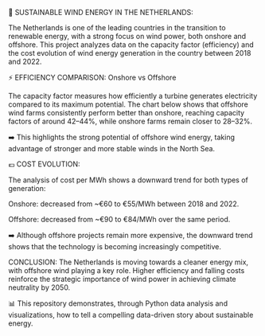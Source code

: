 
🌱 SUSTAINABLE WIND ENERGY IN THE NETHERLANDS:

The Netherlands is one of the leading countries in the transition to renewable energy, with a strong focus on wind power, both onshore and offshore.
This project analyzes data on the capacity factor (efficiency) and the cost evolution of wind energy generation in the country between 2018 and 2022.

⚡ EFFICIENCY COMPARISON: Onshore vs Offshore

The capacity factor measures how efficiently a turbine generates electricity compared to its maximum potential.
The chart below shows that offshore wind farms consistently perform better than onshore, reaching capacity factors of around 42–44%, while onshore farms remain closer to 28–32%.

➡️ This highlights the strong potential of offshore wind energy, taking advantage of stronger and more stable winds in the North Sea.

💶 COST EVOLUTION:

The analysis of cost per MWh shows a downward trend for both types of generation:

Onshore: decreased from ~€60 to €55/MWh between 2018 and 2022.

Offshore: decreased from ~€90 to €84/MWh over the same period.

➡️ Although offshore projects remain more expensive, the downward trend shows that the technology is becoming increasingly competitive.

CONCLUSION:
The Netherlands is moving towards a cleaner energy mix, with offshore wind playing a key role.
Higher efficiency and falling costs reinforce the strategic importance of wind power in achieving climate neutrality by 2050.

📊 This repository demonstrates, through Python data analysis and visualizations, how to tell a compelling data-driven story about sustainable energy.
